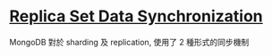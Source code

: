 # [Replica Set Data Synchronization](https://docs.mongodb.com/v4.4/core/replica-set-sync/)

MongoDB 對於 sharding 及 replication, 使用了 2 種形式的同步機制
